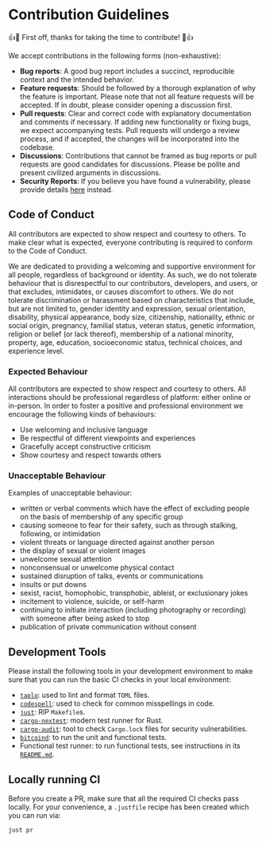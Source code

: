 # Contribution Guidelines

:+1::tada: First off, thanks for taking the time to contribute! :tada::+1:

We accept contributions in the following forms (non-exhaustive):

- **Bug reports**: A good bug report includes a succinct,
  reproducible context and the intended behavior.
- **Feature requests**: Should be followed by a thorough explanation of why
  the feature is important. Please note that not all feature requests will be
  accepted. If in doubt, please consider opening a discussion first.
- **Pull requests**: Clear and correct code with explanatory documentation
  and comments if necessary. If adding new functionality or fixing bugs,
  we expect accompanying tests. Pull requests will undergo a review process,
  and if accepted, the changes will be incorporated into the codebase.
- **Discussions**: Contributions that cannot be framed as bug reports
  or pull requests are good candidates for discussions. Please be polite
  and present civilized arguments in discussions.
- **Security Reports**: If you believe you have found a vulnerability,
  please provide details [here](https://immunefi.com/bug-bounty/alpen-labs/information/) instead.

## Code of Conduct

All contributors are expected to show respect and courtesy to others.
To make clear what is expected, everyone contributing is required to conform to
the Code of Conduct.

We are dedicated to providing a welcoming and supportive environment for all people,
regardless of background or identity.
As such, we do not tolerate behaviour that is disrespectful to our contributors, developers, and users,
or that excludes, intimidates, or causes discomfort to others.
We do not tolerate discrimination or harassment based on characteristics that include,
but are not limited to, gender identity and expression, sexual orientation, disability,
physical appearance, body size, citizenship, nationality, ethnic or social origin, pregnancy,
familial status, veteran status, genetic information, religion or belief (or lack thereof),
membership of a national minority, property, age, education, socioeconomic status,
technical choices, and experience level.

### Expected Behaviour

All contributors are expected to show respect and courtesy to others.
All interactions should be professional regardless of platform:
either online or in-person.
In order to foster a positive and professional environment we encourage
the following kinds of behaviours:

- Use welcoming and inclusive language
- Be respectful of different viewpoints and experiences
- Gracefully accept constructive criticism
- Show courtesy and respect towards others

### Unacceptable Behaviour

Examples of unacceptable behaviour:

- written or verbal comments which have the effect of excluding people on
  the basis of membership of any specific group
- causing someone to fear for their safety, such as through stalking,
  following, or intimidation
- violent threats or language directed against another person
- the display of sexual or violent images
- unwelcome sexual attention
- nonconsensual or unwelcome physical contact
- sustained disruption of talks, events or communications
- insults or put downs
- sexist, racist, homophobic, transphobic, ableist, or exclusionary jokes
- incitement to violence, suicide, or self-harm
- continuing to initiate interaction (including photography or recording)
  with someone after being asked to stop
- publication of private communication without consent

## Development Tools

Please install the following tools in your development environment to make sure that
you can run the basic CI checks in your local environment:

- [`taplo`](https://taplo.tamasfe.dev/cli/installation/binary.html):
  used to lint and format `TOML` files.
- [`codespell`](https://github.com/codespell-project/codespell):
  used to check for common misspellings in code.
- [`just`](https://just.systems):
  RIP `Makefile`s.
- [`cargo-nextest`](https://nexte.st):
  modern test runner for Rust.
- [`cargo-audit`](https://docs.rs/cargo-audit/latest/cargo_audit/):
  tool to check `Cargo.lock` files for security vulnerabilities.
- [`bitcoind`](https://bitcoin.org/en/download): to run the unit and functional tests.
- Functional test runner:
  to run functional tests, see instructions in its
  [`README.md`](./functional-tests/README.md).

## Locally running CI

Before you create a PR, make sure that all the required CI checks pass locally.
For your convenience, a `.justfile` recipe has been created which you can run via:

```bash
just pr
```
